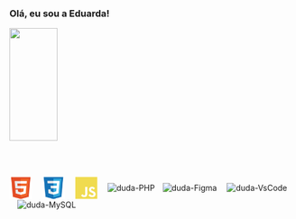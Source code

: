 ### Olá, eu sou a Eduarda!

<div align="left">
  <a href="https://github.com/eduardainacio">
  <img width="41%" height="200px" src="https://github-readme-stats.vercel.app/api/top-langs/?username=eduardainacio&layout=compact&langs_count=16&theme=omni"/>
</div>

##

<div style="display: inline-block"><br>
  
  <img align="center" alt="duda-HTML" height="40" width="40" src="https://raw.githubusercontent.com/devicons/devicon/master/icons/html5/html5-original.svg"> <img width="10">
  <img align="center" alt="duda-CSS" height="40" width="40" src="https://raw.githubusercontent.com/devicons/devicon/master/icons/css3/css3-original.svg"> <img width="10">
  <img align="center" alt="duda-Js" height="40" width="40" src="https://raw.githubusercontent.com/devicons/devicon/master/icons/javascript/javascript-plain.svg"> <img width="10">
  <img align="center" alt="duda-PHP" height="60" width="60" src="https://www.svgrepo.com/show/373970/php3.svg" alt="php logo"> <img width="6">
  <img align="center" alt="duda-Figma" height="40" width="40" src="https://img.icons8.com/fluency/2x/figma.png"> <img width="10">
  <img align="center" alt="duda-VsCode" height="40" width="40" src="https://cdn.jsdelivr.net/gh/devicons/devicon/icons/vscode/vscode-original.svg"> <img width="10">
  <img align="center" alt="duda-MySQL" height="40" width="40" src="https://cdn-icons-png.flaticon.com/512/5968/5968313.png" alt="mysql logo"> <img width="10">
  
  
</div>
